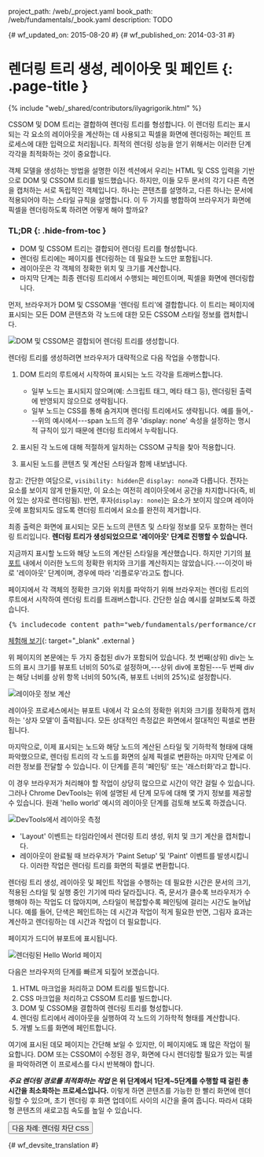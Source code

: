 project_path: /web/_project.yaml
book_path: /web/fundamentals/_book.yaml
description: TODO

{# wf_updated_on: 2015-08-20 #}
{# wf_published_on: 2014-03-31 #}

# 렌더링 트리 생성, 레이아웃 및 페인트 {: .page-title }

{% include "web/_shared/contributors/ilyagrigorik.html" %}

CSSOM 및 DOM 트리는 결합하여 렌더링 트리를 형성합니다. 이 렌더링 트리는
표시되는 각 요소의 레이아웃을 계산하는 데 사용되고 픽셀을 화면에 렌더링하는
페인트 프로세스에 대한 입력으로 처리됩니다. 최적의 렌더링 성능을 얻기 위해서는 이러한
단계 각각을 최적화하는 것이 중요합니다.

객체 모델을 생성하는 방법을 설명한 이전 섹션에서
우리는 HTML 및 CSS 입력을 기반으로 DOM 및 CSSOM 트리를 빌드했습니다. 하지만, 이들 모두 문서의
각기 다른 측면을 캡처하는 서로 독립적인 객체입니다.
하나는 콘텐츠를 설명하고, 다른 하나는 문서에 적용되어야 하는
스타일 규칙을 설명합니다. 이 두 가지를 병합하여 브라우저가
화면에 픽셀을 렌더링하도록 하려면 어떻게 해야 할까요?

### TL;DR {: .hide-from-toc }
- DOM 및 CSSOM 트리는 결합되어 렌더링 트리를 형성합니다.
- 렌더링 트리에는 페이지를 렌더링하는 데 필요한 노드만 포함됩니다.
- 레이아웃은 각 객체의 정확한 위치 및 크기를 계산합니다.
- 마지막 단계는 최종 렌더링 트리에서 수행되는 페인트이며, 픽셀을 화면에 렌더링합니다.


먼저, 브라우저가 DOM 및 CSSOM을 '렌더링 트리'에 결합합니다. 이 트리는 페이지에 표시되는 모든 DOM 콘텐츠와 각 노드에 대한 모든 CSSOM 스타일 정보를 캡처합니다.

<img src="images/render-tree-construction.png" alt="DOM 및 CSSOM은 결합되어 렌더링 트리를 생성합니다." >

렌더링 트리를 생성하려면 브라우저가 대략적으로 다음 작업을 수행합니다.

1. DOM 트리의 루트에서 시작하여 표시되는 노드 각각을 트래버스합니다.

    * 일부 노드는 표시되지 않으며(예: 스크립트 태그, 메타 태그 등), 렌더링된 출력에 반영되지 않으므로 생략됩니다.
    * 일부 노드는 CSS를 통해 숨겨지며 렌더링 트리에서도 생략됩니다. 예를 들어,---위의 예시에서---span 노드의 경우 'display: none' 속성을 설정하는 명시적 규칙이 있기 때문에 렌더링 트리에서 누락됩니다.

1. 표시된 각 노드에 대해 적절하게 일치하는 CSSOM 규칙을 찾아 적용합니다.
1. 표시된 노드를 콘텐츠 및 계산된 스타일과 함께 내보냅니다.

참고: 간단한 여담으로, `visibility: hidden`은 `display: none`과 다릅니다. 전자는 요소를 보이지 않게 만들지만, 이 요소는 여전히 레이아웃에서 공간을 차지합니다(즉, 비어 있는 상자로 렌더링됨). 반면, 후자(`display: none`)는 요소가 보이지 않으며 레이아웃에 포함되지도 않도록 렌더링 트리에서 요소를 완전히 제거합니다.

최종 출력은 화면에 표시되는 모든 노드의 콘텐츠 및 스타일 정보를 모두 포함하는 렌더링 트리입니다.  **렌더링 트리가 생성되었으므로 '레이아웃' 단계로 진행할 수 있습니다.**

지금까지 표시할 노드와 해당 노드의 계산된 스타일을 계산했습니다. 하지만 기기의 [뷰포트](/web/fundamentals/design-and-ui/responsive/fundamentals/set-the-viewport) 내에서 이러한 노드의 정확한 위치와 크기를 계산하지는 않았습니다.---이것이 바로 '레이아웃' 단계이며, 경우에 따라 '리플로우'라고도 합니다.

페이지에서 각 객체의 정확한 크기와 위치를 파악하기 위해 브라우저는 렌더링 트리의 루트에서 시작하여 렌더링 트리를 트래버스합니다. 간단한 실습 예시를 살펴보도록 하겠습니다.

<pre class="prettyprint">
{% includecode content_path="web/fundamentals/performance/critical-rendering-path/_code/nested.html" region_tag="full" adjust_indentation="auto" %}
</pre>

[체험해 보기](https://googlesamples.github.io/web-fundamentals/fundamentals/performance/critical-rendering-path/nested.html){: target="_blank" .external }

위 페이지의 본문에는 두 가지 중첩된 div가 포함되어 있습니다. 첫 번째(상위) div는 노드의 표시 크기를 뷰포트 너비의 50%로 설정하며,---상위 div에 포함된---두 번째 div는 해당 너비를 상위 항목 너비의 50%(즉, 뷰포트 너비의 25%)로 설정합니다.

<img src="images/layout-viewport.png" alt="레이아웃 정보 계산" >

레이아웃 프로세스에서는 뷰포트 내에서 각 요소의 정확한 위치와 크기를 정확하게 캡처하는 '상자 모델'이 출력됩니다. 모든 상대적인 측정값은 화면에서 절대적인 픽셀로 변환됩니다.

마지막으로, 이제 표시되는 노드와 해당 노드의 계산된 스타일 및 기하학적 형태에 대해 파악했으므로, 렌더링 트리의 각 노드를 화면의 실제 픽셀로 변환하는 마지막 단계로 이러한 정보를 전달할 수 있습니다. 이 단계를 흔히 '페인팅' 또는 '래스터화'라고 합니다.

이 경우 브라우저가 처리해야 할 작업이 상당히 많으므로 시간이 약간 걸릴 수 있습니다. 그러나 Chrome DevTools는 위에 설명된 세 단계 모두에 대해 몇 가지 정보를 제공할 수 있습니다. 원래 'hello world' 예시의 레이아웃 단계를 검토해 보도록 하겠습니다.

<img src="images/layout-timeline.png" alt="DevTools에서 레이아웃 측정" >

* 'Layout' 이벤트는 타임라인에서 렌더링 트리 생성, 위치 및 크기 계산을 캡처합니다.
* 레이아웃이 완료될 때 브라우저가 'Paint Setup' 및 'Paint' 이벤트를 발생시킵니다. 이러한 작업은 렌더링 트리를 화면의 픽셀로 변환합니다.

렌더링 트리 생성, 레이아웃 및 페인트 작업을 수행하는 데 필요한 시간은 문서의 크기, 적용된 스타일 및 실행 중인 기기에 따라 달라집니다. 즉, 문서가 클수록 브라우저가 수행해야 하는 작업도 더 많아지며, 스타일이 복잡할수록 페인팅에 걸리는 시간도 늘어납니다. 예를 들어, 단색은 페인트하는 데 시간과 작업이 적게 필요한 반면, 그림자 효과는 계산하고 렌더링하는 데 시간과 작업이 더 필요합니다.

페이지가 드디어 뷰포트에 표시됩니다.

<img src="images/device-dom-small.png" alt="렌더링된 Hello World 페이지" >

다음은 브라우저의 단계를 빠르게 되짚어 보겠습니다.

1. HTML 마크업을 처리하고 DOM 트리를 빌드합니다.
1. CSS 마크업을 처리하고 CSSOM 트리를 빌드합니다.
1. DOM 및 CSSOM을 결합하여 렌더링 트리를 형성합니다.
1. 렌더링 트리에서 레이아웃을 실행하여 각 노드의 기하학적 형태를 계산합니다.
1. 개별 노드를 화면에 페인트합니다.

여기에 표시된 데모 페이지는 간단해 보일 수 있지만, 이 페이지에도 꽤 많은 작업이 필요합니다. DOM 또는 CSSOM이 수정된 경우, 화면에 다시 렌더링할 필요가 있는 픽셀을 파악하려면 이 프로세스를 다시 반복해야 합니다.

**_주요 렌더링 경로를 최적화하는 작업_ 은 위 단계에서 1단계~5단계를 수행할 때 걸린 총 시간을 최소화하는 프로세스입니다.** 이렇게 하면 콘텐츠를 가능한 한 빨리 화면에 렌더링할 수 있으며, 초기 렌더링 후 화면 업데이트 사이의 시간을 줄여 줍니다. 따라서 대화형 콘텐츠의 새로고침 속도를 높일 수 있습니다.

<a href="render-blocking-css" class="gc-analytics-event"
    data-category="CRP" data-label="Next / Render-Blocking CSS">
  <button>다음 차례: 렌더링 차단 CSS</button>
</a>


{# wf_devsite_translation #}
